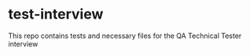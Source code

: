 # test-interview
This repo contains tests and necessary files for the QA Technical Tester interview
